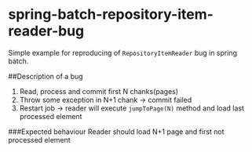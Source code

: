 # spring-batch-repository-item-reader-bug

Simple example for reproducing of `RepositoryItemReader` bug in spring batch.

##Description of a bug

1. Read, process and commit first N chanks(pages)
2. Throw some exception in N+1 chank -> commit failed
3. Restart job -> reader will execute `jumpToPage(N)` method and load last processed element

###Expected behaviour 
Reader should load N+1 page and first not processed element
